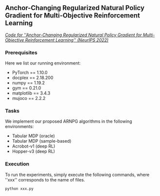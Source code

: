 ## **Anchor-Changing Regularized Natural Policy Gradient for Multi-Objective Reinforcement Learning**
[*Code for ''Anchor-Changing Regularized Natural Policy Gradient for Multi-Objective Reinforcement Learning'' (NeurIPS 2022)*](https://arxiv.org/abs/2206.05357)


### Prerequisites
Here we list our running environment:
- PyTorch == 1.10.0
- docplex == 2.18.200
- numpy == 1.19.2
- gym == 0.21.0
- matplotlib == 3.4.3
- mujoco == 2.2.2


### Tasks
We implement our proposed ARNPG algorithms in the following environments:
- Tabular MDP (oracle)
- Tabular MDP (sample-based)
- Acrobot-v1 (deep RL)
- Hopper-v3 (deep RL)


### Execution
To run the experiments, simply execute the following commands, where ''xxx'' corresponds to the name of files.
```
python xxx.py
```


